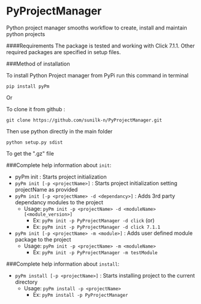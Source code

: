 # PyProjectManager
Python project manager smooths workflow to create, install and maintain python projects

####Requirements
The package is tested and working with Click 7.1.1. Other required packages are specified in setup files.

###Method of installation

To install Python Project manager from PyPi run this command in terminal

```
pip install pyPm
```

Or

To clone it from github : 

```
git clone https://github.com/sunilk-n/PyProjectManager.git
```
Then use python directly in the main folder
```
python setup.py sdist
```
To get the ".gz" file

###Complete help information about `init`:

* pyPm init : Starts project initialization
* `pyPm init [-p <projectName>]` : Starts project initialization setting projectName as provided
* `pyPm init [-p <projectName> -d <dependancy>]` : Adds 3rd party dependancy modules to the project
    - Usage: `pyPm init -p <projectName> -d <moduleName> [<module_version>]`
        * Ex: `pyPm init -p PyProjectManager -d click` (or)
        * Ex: `pyPm init -p PyProjectManager -d click 7.1.1`
* `pyPm init [-p <projectName> -m <module>]` : Adds user defined module package to the project
    - Usage: `pyPm init -p <projectName> -m <moduleName>`
        * Ex: `pyPm init -p PyProjectManager -m testModule`


###Complete help information about `install`:
* `pyPm install [-p <projectName>]` : Starts installing project to the current directory
    - Usage: `pyPm install -p <projectName>`
        * Ex: `pyPm install -p PyProjectManager`
